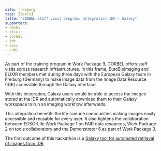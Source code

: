 ```yaml
---
site: freiburg
tags: [tools]
title: "CORBEL staff visit program: Integration IDR - Galaxy"
supporters:
- denbi
- elixir
- corbel
- idr
- eosc
- eubi
---
```



As part of the training program in Work Package 9, CORBEL offers staff visits across research infrastructures.
In this frame, EuroBioimaging and ELIXIR members met during three days with the European Galaxy team in Freiburg (Germany)
to make image data from the Image Data Resource (IDR) accessible through the Galaxy interface.

With this integration, Galaxy users would be able to access the images stored at the IDR and automatically
download them to their Galaxy workspace to run an imaging workflow afterwards.

This integration benefits the life science communities making images easily accessible and reusable
for every user. It also tightens the collaboration between EOSC-Life Work Package 1 on FAIR data resources,
Work Package 2 on tools collaboratory and the Demonstrator 6 as part of Work Package 3.

The first outcome of this hackathon is a
[Galaxy tool for automated retrieval of images from IDR](https://usegalaxy.eu/root?tool_id=toolshed.g2.bx.psu.edu/repos/iuc/idr_download_by_ids/idr_download_by_ids/0.9).
